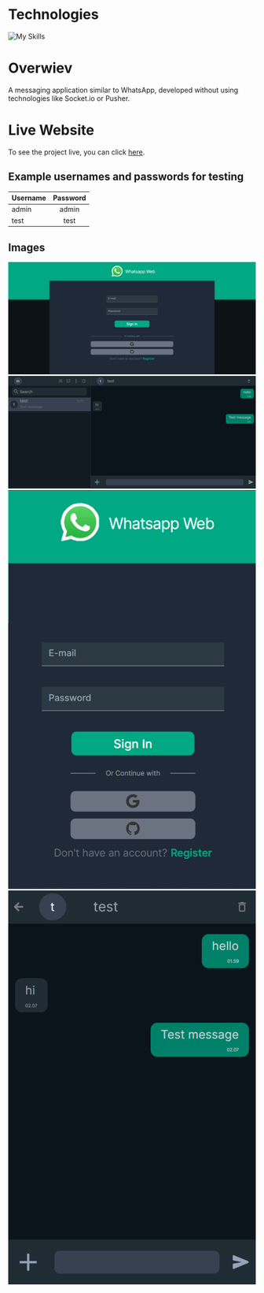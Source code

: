 # Technologies
![My Skills](https://go-skill-icons.vercel.app/api/icons?i=ts,next,tailwind,prisma,mongodb,firebase)

# Overwiev
A messaging application similar to WhatsApp, developed without using technologies like Socket.io or Pusher.

# Live Website
To see the project live, you can click [here](https://whatsapp-clone-iota-olive.vercel.app/).

## Example usernames and passwords for testing

| Username  | Password |
| ------------- |:-------------:|
| admin      | admin     |
| test      | test     |

## Images
![alt text](public/desktop-login.png)
![alt text](public/desktop-message.png)
![alt text](public/mobile-login.png)
![alt text](public/mobile-message.png)
